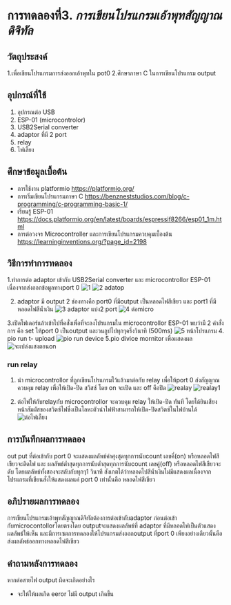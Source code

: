 # การทดลองที่3. _การเขียนโปรแกรมเอ้าพุทสัญญาณดิจิทัล_

## วัตถุประสงค์
1.เพื่อเขียนโปรแกรมการส่งออกเอ้าพุทใน pot0
2.ศึกษาภาษา C ในการเขียนโปรแกรม output
## อุปกรณ์ที่ใช้
1. อุปกรณต่อ USB
2. ESP-01 (microcontrolor)
3. USB2Serial converter
4. adaptor ที่มี 2 port 
5. relay 
6. ไฟเลี้ยง
## ศึกษาข้อมูลเบื้อต้น
* การใช้งาน platformio https://platformio.org/
* การเริ่มเขียนโปรแกรมภาษา C https://benzneststudios.com/blog/c-programming/c-programming-basic-1/
* เรียนรู้ ESP-01   https://docs.platformio.org/en/latest/boards/espressif8266/esp01_1m.html
* การต่อวงจร Microcontroller และการเขียนโปรแกรมควบคุมเบื้องต้น https://learninginventions.org/?page_id=2198
## วิธีการทำการทดลอง
1.ทำการต่อ adaptor เข้ากับ USB2Serial converter และ microcontrollor ESP-01 เนื่องจากส่งออกข้อมูลทางport 0
![1](https://user-images.githubusercontent.com/80879653/111967951-37be3900-8b2b-11eb-859d-2fb92a257cb2.png)
![2 adatop](https://user-images.githubusercontent.com/80879653/111968168-76ec8a00-8b2b-11eb-976b-60961352996c.png)

2. adaptor มี output 2 ช่องทางคือ port0 ที่มีoutput  เป็นหลอดไฟสีเขียว และ port1 ที่มีหลอดไฟสีน้ำเงิน
![3 adaptor แบ่ง2 port](https://user-images.githubusercontent.com/80879653/111968197-7ce26b00-8b2b-11eb-9720-bf285dd0acc2.png)
![4 ต่อmicro](https://user-images.githubusercontent.com/80879653/111968443-bca95280-8b2b-11eb-9bed-1598b1ce050d.png)

3.เปิดโฟเดอร์แล้วเข้าไปที่คสั่งเพื่อที่จะลงโปรแกรมใน microcontrollor ESP-01 พบว่ามี 2 คำสั่งการ คือ set ให้port 0 เป็นoutput และวนลูปไปทุกๆครึ่งวินาที (500ms)
![5 หน้าโปรแกรม](https://user-images.githubusercontent.com/80879653/111969219-92a46000-8b2c-11eb-804b-d044cbe22bba.png)
4. pio run t- upload
![pio run device](https://user-images.githubusercontent.com/80879653/111969311-abad1100-8b2c-11eb-8931-81ffde63618e.png)
5.pio divice mornitor เพื่อแสดงผล
![จะเปล่งแสงตอนon](https://user-images.githubusercontent.com/80879653/111969575-fb8bd800-8b2c-11eb-821c-3e3d105d88c1.png)
### run relay
1. นำ microcontrollor ที่ถูกเขียนโปรแกรมไว้แล้วมาต่อกับ relay เพื่อให้port 0 ส่งสัญญาณควบคุม relay เพื่อให้เปิด-ปิด สวิสซ์ โดย on จะเปิด และ off คือปิด
![realay](https://user-images.githubusercontent.com/80879653/112015502-74efee80-8b5e-11eb-92a6-55786eec9435.png)
![realay1](https://user-images.githubusercontent.com/80879653/112015685-9e107f00-8b5e-11eb-8a26-dcbb43ffe697.png)

2. ต่อไฟให้กับrelayกับ microcontrollor จะควบคุม relay ให้เปิด-ปิด ทันที โดยได้ยินเสียงหน้าสัมผัสของสวิตซ์ไฟซึ่งเป็นโลหะตัวนำไฟฟ้าสามารถให้เปิด-ปิดสวิตซ์ในไฟบ้านได้
![ต่อไฟเลี้ยง](https://user-images.githubusercontent.com/80879653/112015664-994bcb00-8b5e-11eb-951f-3647ce6aa032.png)


## การบันทึกผลการทดลอง
 out put ที่ต่อเข้ากับ port 0 จะแสดงผลลัพธ์ค่าศุงสุดทุกการนับcount เลขคี่(on) หรือหลอดไฟสีเขียวจะติดไฟ และ ผลลัพธ์ต่ำสุดทุกการนับต่ำสุดทุกการนับcount เลขคู่(off) หรือหลอดไฟสีเขียวจะดับ โดยผลลัพธ์ทั้งสองจะสลับกับทุกๆ1 วินาที สังเกตได้ว่าหลอดไปสีน้ำเงินไม่มีแสดงผลเนื่องจาก โปรแกรมที่เขียนสั่งให้แสดงผลแค่ port 0 เท่านั้นคือ หลอดไฟสีเขียว
 ## อภิปรายผลการทดลอง
 การเขียนโปรแกรมเอ้าพุทสัญญาณดิจิทัลต้องการต่อเข้ากับadaptor ก่อนต่อเข้ากับmicrocontollorโดยตรงโดย outputจะแสดงผลลัพธ์ที่ adaptor ที่มีหลอดไฟเป็นตัวแสดงผลลัพธ์ให้เห็น และมีการเซตการทดลองให้โปรแกรมส่งออกoutput ที่port 0 เพียงอย่างเดียวนั้นคือส่งผลลัพธ์ออกทางหลอดไฟสีเขียว
## คำถามหลังการทดลอง
หากต่อสายไฟ output ผิดจะเกิดอย่างไร
* จะให้ให้ผลเกิด eeror ไม่มี output เกิดขึ้น
